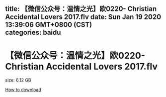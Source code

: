 
title: 【微信公众号：温情之光】欧0220- Christian Accidental Lovers 2017.flv
date: Sun Jan 19 2020 13:39:06 GMT+0800 (CST)    
categories: baidu
---

# 【微信公众号：温情之光】欧0220- Christian Accidental Lovers 2017.flv
size: 6.12 GB
 
 

[How to download](https://bpcam.bemobtrk.com/go/2ceec3aa-1ca2-46d6-b9ff-aaa5c184517c?jno=905)